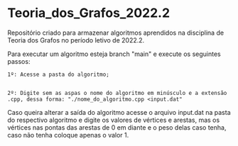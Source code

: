 # Teoria_dos_Grafos_2022.2


Repositório criado para armazenar algoritmos aprendidos na disciplina de Teoria dos Grafos no período letivo de 2022.2.


Para executar um algoritmo esteja branch "main" e execute os seguintes passos:


    1º: Acesse a pasta do algoritmo;


    2º: Digite sem as aspas o nome do algoritmo em minúsculo e a extensão .cpp, dessa forma: "./nome_do_algoritmo.cpp <input.dat"


Caso queira alterar a saída do algoritmo acesse o arquivo input.dat na pasta do respectivo algoritmo e digite os valores de vértices e arestas, mas os vértices nas pontas das arestas de 0 em diante e o peso delas caso tenha, caso não tenha coloque apenas o valor 1.
